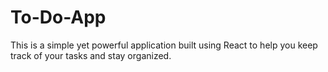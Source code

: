 # To-Do-App
This is a simple yet powerful application built using React to help you keep track of your tasks and stay organized.

